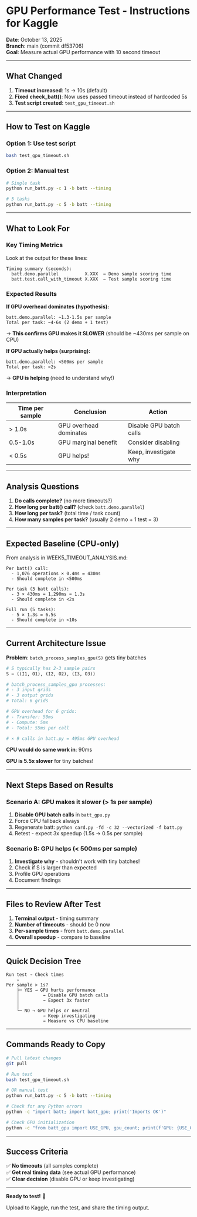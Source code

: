 # GPU Performance Test - Instructions for Kaggle

**Date**: October 13, 2025  
**Branch**: main (commit df53706)  
**Goal**: Measure actual GPU performance with 10 second timeout

---

## What Changed

1. **Timeout increased**: 1s → 10s (default)
2. **Fixed check_batt()**: Now uses passed timeout instead of hardcoded 5s
3. **Test script created**: `test_gpu_timeout.sh`

---

## How to Test on Kaggle

### Option 1: Use test script
```bash
bash test_gpu_timeout.sh
```

### Option 2: Manual test
```bash
# Single task
python run_batt.py -c 1 -b batt --timing

# 5 tasks
python run_batt.py -c 5 -b batt --timing
```

---

## What to Look For

### Key Timing Metrics

Look at the output for these lines:
```
Timing summary (seconds):
  batt.demo.parallel          X.XXX  ← Demo sample scoring time
  batt.test.call_with_timeout X.XXX  ← Test sample scoring time
```

### Expected Results

**If GPU overhead dominates (hypothesis):**
```
batt.demo.parallel: ~1.3-1.5s per sample
Total per task: ~4-6s (2 demo + 1 test)
```
→ **This confirms GPU makes it SLOWER** (should be ~430ms per sample on CPU)

**If GPU actually helps (surprising):**
```
batt.demo.parallel: <500ms per sample
Total per task: <2s
```
→ **GPU is helping** (need to understand why!)

### Interpretation

| Time per sample | Conclusion | Action |
|----------------|------------|--------|
| > 1.0s | GPU overhead dominates | Disable GPU batch calls |
| 0.5-1.0s | GPU marginal benefit | Consider disabling |
| < 0.5s | GPU helps! | Keep, investigate why |

---

## Analysis Questions

1. **Do calls complete?** (no more timeouts?)
2. **How long per batt() call?** (check `batt.demo.parallel`)
3. **How long per task?** (total time / task count)
4. **How many samples per task?** (usually 2 demo + 1 test = 3)

---

## Expected Baseline (CPU-only)

From analysis in WEEK5_TIMEOUT_ANALYSIS.md:

```
Per batt() call:
  - 1,076 operations × 0.4ms = 430ms
  - Should complete in <500ms

Per task (3 batt calls):
  - 3 × 430ms = 1,290ms ≈ 1.3s
  - Should complete in <2s

Full run (5 tasks):
  - 5 × 1.3s = 6.5s
  - Should complete in <10s
```

---

## Current Architecture Issue

**Problem**: `batch_process_samples_gpu(S)` gets tiny batches

```python
# S typically has 2-3 sample pairs
S = ((I1, O1), (I2, O2), (I3, O3))

# batch_process_samples_gpu processes:
# - 3 input grids
# - 3 output grids
# Total: 6 grids

# GPU overhead for 6 grids:
# - Transfer: 50ms
# - Compute: 5ms
# - Total: 55ms per call

# × 9 calls in batt.py = 495ms GPU overhead
```

**CPU would do same work in**: 90ms

**GPU is 5.5x slower** for tiny batches!

---

## Next Steps Based on Results

### Scenario A: GPU makes it slower (> 1s per sample)

1. **Disable GPU batch calls** in `batt_gpu.py`
2. Force CPU fallback always
3. Regenerate batt: `python card.py -fd -c 32 --vectorized -f batt.py`
4. Retest - expect 3x speedup (1.5s → 0.5s per sample)

### Scenario B: GPU helps (< 500ms per sample)

1. **Investigate why** - shouldn't work with tiny batches!
2. Check if S is larger than expected
3. Profile GPU operations
4. Document findings

---

## Files to Review After Test

1. **Terminal output** - timing summary
2. **Number of timeouts** - should be 0 now
3. **Per-sample times** - from `batt.demo.parallel`
4. **Overall speedup** - compare to baseline

---

## Quick Decision Tree

```
Run test → Check times
    ↓
Per sample > 1s?
    ├─ YES → GPU hurts performance
    │         → Disable GPU batch calls
    │         → Expect 3x faster
    │
    └─ NO → GPU helps or neutral
              → Keep investigating
              → Measure vs CPU baseline
```

---

## Commands Ready to Copy

```bash
# Pull latest changes
git pull

# Run test
bash test_gpu_timeout.sh

# OR manual test
python run_batt.py -c 5 -b batt --timing

# Check for any Python errors
python -c "import batt; import batt_gpu; print('Imports OK')"

# Check GPU initialization
python -c "from batt_gpu import USE_GPU, gpu_count; print(f'GPU: {USE_GPU}, Count: {gpu_count}')"
```

---

## Success Criteria

✅ **No timeouts** (all samples complete)  
✅ **Get real timing data** (see actual GPU performance)  
✅ **Clear decision** (disable GPU or keep investigating)

---

**Ready to test!** 🚀

Upload to Kaggle, run the test, and share the timing output.
